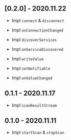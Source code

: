 ## [0.2.0] - 2020.11.22

- Impl `connect` & `disconnect`
- Impl `onConnectionChanged`

- Impl `discoverServices`
- Impl `onServiceDiscovered`

- Impl `writeValue`

- Impl `setNotifiable`
- Impl `onValueChanged`

## 0.1.1 - 2020.11.17

* Impl `scanResultStream`

## 0.1.0 - 2020.11.11

* Impl `startScan` & `stopScan`

